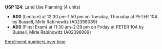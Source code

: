 **USP 124**: Land Use Planning (4 units)

- **A00** (Lecture) at 12:30 pm–1:50 pm on Tuesday, Thursday at PETER 104 by Bussell, Mirle Rabinowitz (A02398089)
- **A00** (Final Exam) at 11:30 am–2:29 pm on Friday at PETER 104 by Bussell, Mirle Rabinowitz (A02398089)

[Enrollment numbers over time](./USP124.tsv)
